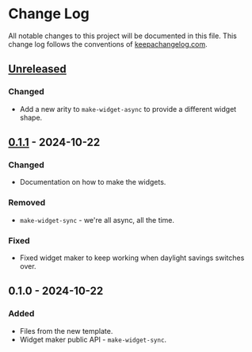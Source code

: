 # Change Log
All notable changes to this project will be documented in this file. This change log follows the conventions of [keepachangelog.com](http://keepachangelog.com/).

## [Unreleased]
### Changed
- Add a new arity to `make-widget-async` to provide a different widget shape.

## [0.1.1] - 2024-10-22
### Changed
- Documentation on how to make the widgets.

### Removed
- `make-widget-sync` - we're all async, all the time.

### Fixed
- Fixed widget maker to keep working when daylight savings switches over.

## 0.1.0 - 2024-10-22
### Added
- Files from the new template.
- Widget maker public API - `make-widget-sync`.

[Unreleased]: https://sourcehost.site/your-name/compress_decompress/compare/0.1.1...HEAD
[0.1.1]: https://sourcehost.site/your-name/compress_decompress/compare/0.1.0...0.1.1
